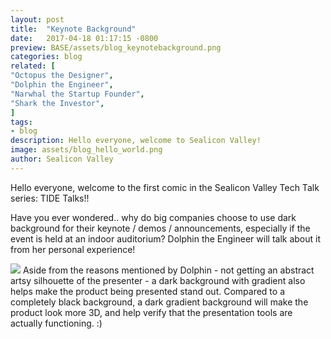 ```yaml
---
layout: post
title:  "Keynote Background"
date:   2017-04-18 01:17:15 -0800
preview: BASE/assets/blog_keynotebackground.png
categories: blog
related: [
"Octopus the Designer",
"Dolphin the Engineer",
"Narwhal the Startup Founder",
"Shark the Investor",
]
tags:
- blog
description: Hello everyone, welcome to Sealicon Valley!
image: assets/blog_hello_world.png
author: Sealicon Valley
---
```

Hello everyone, welcome to the first comic in the Sealicon Valley Tech Talk series: TIDE Talks!!

Have you ever wondered.. why do big companies choose to use dark background for their keynote / demos / announcements, especially if the event is held at an indoor auditorium? Dolphin the Engineer will talk about it from her personal experience!

<img itemprop="image"  src="BASE/assets/comic_keynotebackground.png" />
Aside from the reasons mentioned by Dolphin - not getting an abstract artsy silhouette of the presenter - a dark background with gradient also helps make the product being presented stand out. Compared to a completely black background, a dark gradient background will make the product look more 3D, and help verify that the presentation tools are actually functioning. :)

